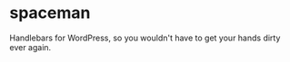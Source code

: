 spaceman
========

Handlebars for WordPress, so you wouldn't have to get your hands dirty ever again.
